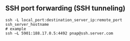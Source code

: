 ## SSH port forwarding (SSH tunneling)

```
ssh -L local_port:destination_server_ip:remote_port ssh_server_hostname
# example
ssh –L 5901:188.17.0.5:4492 pnap@ssh.server.com
```
